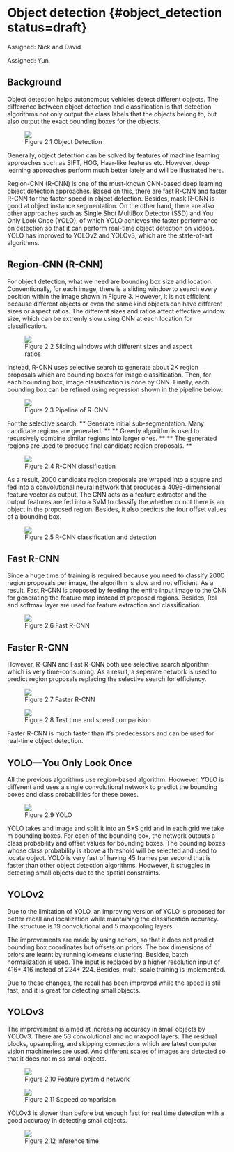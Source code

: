 # Object detection {#object_detection status=draft}

Assigned: Nick and David

Assigned: Yun

## Background

Object detection helps autonomous vehicles detect different objects. The difference between object detection and classification is that detection algorithms not only output the class labels that the objects belong to, but also output the exact bounding boxes for the objects. 

<figure class="stretch">
<img src="2.png"/>
<figcaption>Figure 2.1 Object Detection</figcaption>
</figure>

Generally, object detection can be solved by features of machine learning approaches such as SIFT, HOG, Haar-like features etc. However, deep learning approaches perform much better lately and will be illustrated here. 

Region-CNN (R-CNN) is one of the must-known CNN-based deep learning object detection approaches. Based on this, there are fast R-CNN and faster R-CNN for the faster speed in object detection. Besides, mask R-CNN is good at object instance segmentation. On the other hand, there are also other approaches such as Single Shot MultiBox Detector (SSD) and You Only Look Once (YOLO), of which YOLO achieves the faster performance on detection so that it can perform real-time object detection on videos. YOLO has improved to YOLOv2 and YOLOv3, which are the state-of-art algorithms.

## Region-CNN (R-CNN)

For object detection, what we need are bounding box size and location. Conventionally, for each image, there is a sliding window to search every position within the image shown in Figure 3. However, it is not efficient because different objects or even the same kind objects can have different sizes or aspect ratios. The different sizes and ratios affect effective window size, which can be extremly slow using CNN at each location for classification. 

<figure class="stretch">
<img src="3.png"/>
<figcaption>Figure 2.2 Sliding windows with different sizes and aspect ratios</figcaption>
</figure>

Instead, R-CNN uses selective search to generate about 2K region proposals which are bounding boxes for image classification. Then, for each bounding box, image classification is done by CNN. Finally, each bounding box can be refined using regression shown in the pipeline below:
 
 <figure class="stretch">
 <img src="4.png"/>
 <figcaption>Figure 2.3 Pipeline of R-CNN</figcaption>
 </figure>
 
 For the selective search:
 ** Generate initial sub-segmentation. Many candidate regions are generated. **
 ** Greedy algorithm is used to recursively combine similar regions into larger ones. **
 ** The generated regions are used to produce final candidate region proposals. **
  
<figure class="stretch">
<img src="5.png"/>
<figcaption>Figure 2.4 R-CNN classification</figcaption>
</figure>

As a result, 2000 candidate region proposals are wraped into a square and fed into a convolutional neural network that produces a 4096-dimensional feature vector as output. The CNN acts as a feature extractor and the output features are fed into a SVM to classify the whether or not there is an object in the proposed region. Besides, it also predicts the four offset values of a bounding box.

<figure class="stretch">
<img src="6.png"/>
<figcaption>Figure 2.5 R-CNN classification and detection</figcaption>
</figure>

## Fast R-CNN 

Since a huge time of training is required because you need to classify 2000 region proposals per image, the algorithm is slow and not efficient. As a result, Fast R-CNN is proposed by feeding the entire input image to the CNN for generating the feature map instead of proposed regions. Besides, RoI and softmax layer are used for feature extraction and classification.

<figure class="stretch">
<img src="7.png"/>
<figcaption>Figure 2.6 Fast R-CNN</figcaption>
</figure>

## Faster R-CNN 

However, R-CNN and Fast R-CNN both use selective search algorithm which is very time-consuming. As a result, a seperate network is used to predict region proposals replacing the selective search for efficiency. 

<figure class="stretch">
<img src="8.png"/>
<figcaption>Figure 2.7 Faster R-CNN</figcaption>
</figure>

<figure class="stretch">
<img src="9.png"/>
<figcaption>Figure 2.8 Test time and speed comparision</figcaption>
</figure>

Faster R-CNN is much faster than it’s predecessors and can be used for real-time object detection.

## YOLO— You Only Look Once

All the previous algorithms use region-based algorithm. Hoowever, YOLO is different and uses a single convolutional network to predict the bounding boxes and class probabilities for these boxes.

<figure class="stretch">
<img src="10.png"/>
<figcaption>Figure 2.9 YOLO</figcaption>
</figure>

YOLO takes and image and split it into an S*S grid and in each grid we take m bounding boxes. For each of the bounding box, the network outputs a class probability and offset values for bounding boxes. The bounding boxes whose class probability is above a threshold will be selected and used to locate object. YOLO is very fast of having 45 frames per second that is faster than other object detection algorithms. Hoowever, it struggles in detecting small objects due to the spatial constraints.

## YOLOv2

Due to the limitation of YOLO, an improving version of YOLO is proposed for better recall and localization while mantaining the classification accuracy. The structure is 19 convolutional and 5 maxpooling layers.

The improvements are made by using achors, so that it does not predict bounding box coordinates but offsets on priors. The box dimensions of priors are learnt by running k-means clustering. Besides, batch normalization is used. The input is replaced by a higher resolution input of 416* 416 instead of 224* 224. Besides, multi-scale training is implemented. 

Due to these changes, the recall has been improved while the speed is still fast, and it is great for detecting small objects.

## YOLOv3

The improvement is aimed at increasing accuracy in small objects by YOLOv3. There are 53 convolutional and no maxpool layers. The residual blocks, upsampling, and skipping connections which are latest computer vision machineries are used. And different scales of images are detected so that it does not miss small objects.  

<figure class="stretch">
<img src="11.png"/>
<figcaption>Figure 2.10 Feature pyramid network</figcaption>
</figure>

<figure class="stretch">
<img src="12.png"/>
<figcaption>Figure 2.11 Sppeed comparision</figcaption>
</figure>

YOLOv3 is slower than before but enough fast for real time detection with a good accuracy in detecting small objects. 

<figure class="stretch">
<img src="13.png"/>
<figcaption>Figure 2.12 Inference time</figcaption>
</figure>


